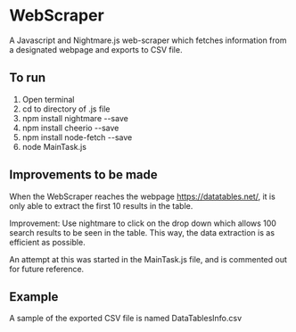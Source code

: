 # WebScraper
A Javascript and Nightmare.js web-scraper which fetches information from a designated webpage and exports to CSV file.

## To run

1. Open terminal
2. cd to directory of .js file
3. npm install nightmare --save
4. npm install cheerio --save
5. npm install node-fetch --save
6. node MainTask.js

## Improvements to be made

When the WebScraper reaches the webpage https://datatables.net/, it is only able to extract the first 10 results in the table.

Improvement: Use nightmare to click on the drop down which allows 100 search results to be seen in the table. This way, the data extraction is as efficient as possible.

An attempt at this was started in the MainTask.js file, and is commented out for future reference.

## Example

A sample of the exported CSV file is named DataTablesInfo.csv

